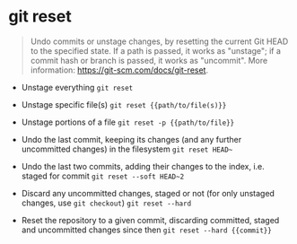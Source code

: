 # git reset
> Undo commits or unstage changes, by resetting the current Git HEAD to the specified state.
> If a path is passed, it works as "unstage"; if a commit hash or branch is passed, it works as "uncommit".
> More information: <https://git-scm.com/docs/git-reset>.

- Unstage everything
`git reset`

- Unstage specific file(s)
`git reset {{path/to/file(s)}}`

- Unstage portions of a file
`git reset -p {{path/to/file}}`

- Undo the last commit, keeping its changes (and any further uncommitted changes) in the filesystem
`git reset HEAD~`

- Undo the last two commits, adding their changes to the index, i.e. staged for commit
`git reset --soft HEAD~2`

- Discard any uncommitted changes, staged or not (for only unstaged changes, use `git checkout`)
`git reset --hard`

- Reset the repository to a given commit, discarding committed, staged and uncommitted changes since then
`git reset --hard {{commit}}`
